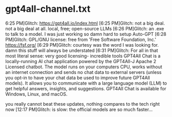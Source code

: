 
# gpt4all-channel.txt
6:25 PM]Glitch: https://gpt4all.io/index.html
[6:25 PM]Glitch: not a big deal. not a big deal at all. local, free; open-source LLMs
[6:26 PM]Glitch: an .exe to talk to a model. I was just working so damn hard to setup Auto-GPT
[6:28 PM]Glitch: GPL/GNU license: free from  'Free Software Foundation, Inc.' https://fsf.org/ 
[6:29 PM]Glitch: courtesy was the word I was looking for. damn this stuff will always be understated
[6:31 PM]Glitch: For all in that most literal sense: very good licensing- incredible tools
GPT4All Chat is a locally-running AI chat application powered by the GPT4All-J Apache 2 Licensed chatbot. The model runs on your computers CPU, works without an internet connection and sends no chat data to external servers (unless you opt-in to have your chat data be used to improve future GPT4All models). It allows you to communicate with a large language model (LLM) to get helpful answers, insights, and suggestions. GPT4All Chat is available for Windows, Linux, and macOS.

you really cannot beat these updates, nothing compares to the tech right now 
[12:17 PM]Glitch: is slow: the official models are so much faster...
